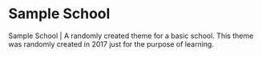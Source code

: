 # Sample School
Sample School | A randomly created theme for a basic school.
This theme was randomly created in 2017 just for the purpose of learning.